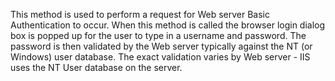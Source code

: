 ﻿This method is used to perform a request for Web server Basic Authentication to occur. When this method is called the browser login dialog box is popped up for the user to type in a username and password. The password is then validated by the Web server typically against the NT (or Windows) user database. The exact validation varies by Web server - IIS uses the NT User database on the server.